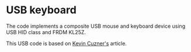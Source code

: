 # USB keyboard
The code implements a composite USB mouse and keyboard device using USB HID class and FRDM KL25Z.
 
This USB code is based on <a href="http://kevincuzner.com/2014/12/12/teensy-3-1-bare-metal-writing-a-usb-driver/#freescale-usb">Kevin Cuzner's</a> article.
